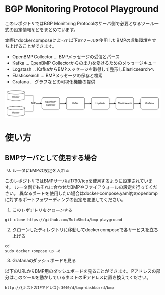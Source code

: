 # BGP Monitoring Protocol Playground
このレポジトリではBGP Monitoring Protocolのサーバ側で必要となるツール一式の設定情報などをまとめています。

実際にdocker composeによって以下のツールを使用したBMPの収集環境を立ち上げることができます。
- OpenBMP Collector ... BMPメッセージの受信とパース
- Kafka ... OpenBMP Collectorからの出力を受けるためのメッセージキュー
- Logstash ... KafkaからBMPメッセージを取得して整形しElasticsearchへ
- Elasticsearch ... BMPメッセージの保存と検索
- Grafana ... グラフなどの可視化機能の提供

![Alt text](image.png)

# 使い方

## BMPサーバとして使用する場合

0. ルータにBMPの設定を入れる

このレポジトリではBMPサーバは1790/tcpを使用するように設定されています。
ルータ側でもそれに合わせたBMPやファイアウォールの設定を行ってください。
異なるポートを使用したい場合はdocker-compose.yaml内のopenbmpに対するポートフォワーディングの設定を変更してください。

1. このレポジトリをクローンする

```
git clone https://github.com/MutoShota/bmp-playground
```

2. クローンしたディレクトリに移動してdocker composeで各サービスを立ち上げる

```
cd
sudo docker compose up -d
```

3. Grafanaのダッシュボードを見る

以下のURLからBMP用のダッシュボードを見ることができます。IPアドレスの部分はこのツールを動かしているホストのIPアドレスに置き換えてください。

```
http://{ホストのIPアドレス}:3000/d/bmp-dashboard/bmp
```